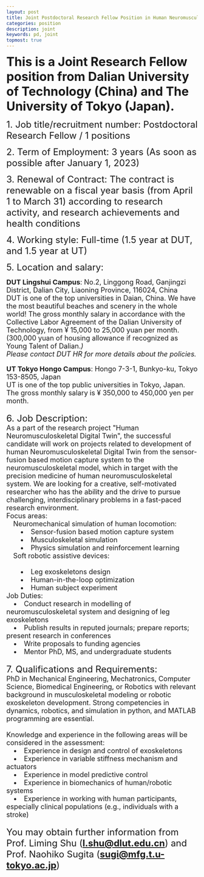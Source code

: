 ```yaml
---
layout: post
title: Joint Postdoctoral Research Fellow Position in Human Neuromusculoskeletal Digital Twin at Dalian University of Technology (China) and The University of Tokyo (Japan)
categories: position
description: joint
keywords: pd, joint
topmost: true
---
```


**<font  size=6>This is a Joint Research Fellow position from Dalian University of Technology (China) and The University of Tokyo (Japan).</font>**

<font size=5>1. Job title/recruitment number: Postdoctoral Research Fellow / 1 positions</font><br>

<font size=5>2. Term of Employment: 3 years (As soon as possible after January 1, 2023)</font><br>

<font size=5>3. Renewal of Contract: The contract is renewable on a fiscal year basis (from April 1 to March 31) according to research activity, and research achievements and health conditions</font><br>

<font size=5>4. Working style:  Full-time (1.5 year at DUT, and 1.5 year at UT)</font><br>

<font size=5>5. Location and salary:</font><p>

<font size=4><b>DUT Lingshui Campus</b>: No.2, Linggong Road, Ganjingzi District, Dalian City, Liaoning Province, 116024, China
<br/>DUT is one of the top universities in Daian, China. We have the most beautiful beaches and scenery in the whole world! The gross monthly salary in accordance with the Collective Labor Agreement of the Dalian University of Technology, from ¥ 15,000 to 25,000 yuan per month. 
<br/>(300,000 yuan of housing allowance if recognized as Young Talent of Dalian.*)
<br/><i>* Please contact DUT HR for more details about the policies.</i><p>

<b>UT Tokyo Hongo Campus</b>: Hongo 7-3-1, Bunkyo-ku, Tokyo 153-8505, Japan
<br/>UT is one of the top public universities in Tokyo, Japan. The gross monthly salary is ¥ 350,000 to 450,000 yen per month.<font>
<br>
<br>
<font size=5>6. Job Description:</font><br>
<font size=4>As a part of the research project "Human Neuromusculoskeletal Digital Twin", the successful candidate will work on projects related to development of human Neuromusculoskeletal Digital Twin from the sensor-fusion based motion capture system to the neuromusculoskeletal model, which in target with the precision medicine of human neuromusculoskeletal system. We are looking for a creative, self-motivated researcher who has the ability and the drive to pursue challenging, interdisciplinary problems in a fast-paced research environment.<br>
Focus areas:
<br/>&emsp;Neuromechanical simulation of human locomotion:
<br/>&emsp;&emsp;•&emsp;Sensor-fusion based motion capture system
<br/>&emsp;&emsp;•&emsp;Musculoskeletal simulation
<br/>&emsp;&emsp;•&emsp;Physics simulation and reinforcement learning
<br/>&emsp;Soft robotic assistive devices:  
<br/>&emsp;&emsp;•&emsp;Leg exoskeletons design
<br/>&emsp;&emsp;•&emsp;Human-in-the-loop optimization
<br/>&emsp;&emsp;•&emsp;Human subject experiment
<br/>Job Duties:
<br/>&emsp;•&emsp;Conduct research in modelling of neuromusculoskeletal system and designing of leg exoskeletons 
<br/>&emsp;•&emsp;Publish results in reputed journals; prepare reports; present research in conferences
<br/>&emsp;•&emsp;Write proposals to funding agencies
<br/>&emsp;•&emsp;Mentor PhD, MS, and undergraduate students
</font>
<br>
<br>
<font size=5>7. Qualifications and Requirements:</font>
<br/><font size=4>PhD in Mechanical Engineering, Mechatronics, Computer Science, Biomedical Engineering, or Robotics with relevant background in musculoskeletal modeling or robotic exoskeleton development. Strong competencies in dynamics, robotics, and simulation in python, and MATLAB programming are essential.  
<br/>Knowledge and experience in the following areas will be considered in the assessment:
<br/>&emsp;•&emsp;Experience in design and control of exoskeletons
<br/>&emsp;•&emsp;Experience in variable stiffness mechanism and actuators
<br/>&emsp;•&emsp;Experience in model predictive control
<br/>&emsp;•&emsp;Experience in biomechanics of human/robotic systems
<br/>&emsp;•&emsp;Experience in working with human participants, especially clinical populations (e.g., individuals with a stroke)
</font><br>
<br>
<font size=5>You may obtain further information from Prof. Liming Shu (<b>l.shu@dlut.edu.cn</b>) and Prof. Naohiko Sugita (<b>sugi@mfg.t.u-tokyo.ac.jp</b>)</font>

